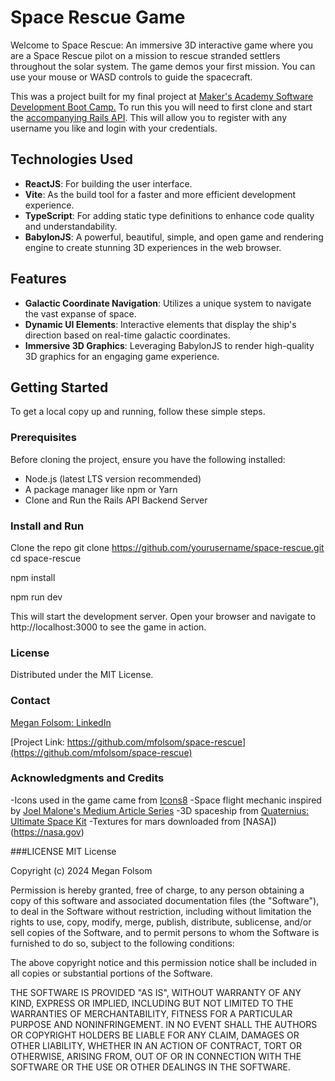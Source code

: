 # Space Rescue Game

Welcome to Space Rescue: An immersive 3D interactive game where you are a Space Rescue pilot on a mission to rescue stranded settlers throughout the solar system. The game demos your first mission. You can use your mouse or WASD controls to guide the spacecraft. 

This was a project built for my final project at [Maker's Academy Software Development Boot Camp.](https://www.makers.tech) To run this you will need to first clone and start the [accompanying Rails API](https://github.com/mfolsom/space-rescue-api). This will allow you to register with any username you like and login with your credentials.

## Technologies Used

- **ReactJS**: For building the user interface.
- **Vite**: As the build tool for a faster and more efficient development experience.
- **TypeScript**: For adding static type definitions to enhance code quality and understandability.
- **BabylonJS**: A powerful, beautiful, simple, and open game and rendering engine to create stunning 3D experiences in the web browser.

## Features

- **Galactic Coordinate Navigation**: Utilizes a unique system to navigate the vast expanse of space.
- **Dynamic UI Elements**: Interactive elements that display the ship's direction based on real-time galactic coordinates.
- **Immersive 3D Graphics**: Leveraging BabylonJS to render high-quality 3D graphics for an engaging game experience.

## Getting Started

To get a local copy up and running, follow these simple steps.

### Prerequisites

Before cloning the project, ensure you have the following installed:
- Node.js (latest LTS version recommended)
- A package manager like npm or Yarn
- Clone and Run the Rails API Backend Server

### Install and Run

  Clone the repo
   git clone https://github.com/yourusername/space-rescue.git
   cd space-rescue

  npm install

  npm run dev

  This will start the development server. Open your browser and navigate to http://localhost:3000 to see the game in action.

### License
Distributed under the MIT License.

### Contact
 [Megan Folsom: LinkedIn](https://www.linkedin.com/in/meganfolsom)

[Project Link: https://github.com/mfolsom/space-rescue](https://github.com/mfolsom/space-rescue)


### Acknowledgments and Credits
-Icons used in the game came from [Icons8](https://icons8.com)
-Space flight mechanic inspired by [Joel Malone's Medium Article Series](https://medium.com/@joelmalone/fly-a-spaceship-in-babylonjs-part-1-the-scene-b5887dab436a)
-3D spaceship from [Quaternius: Ultimate Space Kit](https://quaternius.com/packs/ultimatespacekit.html)
-Textures for mars downloaded from [NASA])(https://nasa.gov)

###LICENSE
MIT License

Copyright (c) 2024 Megan Folsom

Permission is hereby granted, free of charge, to any person obtaining a copy
of this software and associated documentation files (the "Software"), to deal
in the Software without restriction, including without limitation the rights
to use, copy, modify, merge, publish, distribute, sublicense, and/or sell
copies of the Software, and to permit persons to whom the Software is
furnished to do so, subject to the following conditions:

The above copyright notice and this permission notice shall be included in all
copies or substantial portions of the Software.

THE SOFTWARE IS PROVIDED "AS IS", WITHOUT WARRANTY OF ANY KIND, EXPRESS OR
IMPLIED, INCLUDING BUT NOT LIMITED TO THE WARRANTIES OF MERCHANTABILITY,
FITNESS FOR A PARTICULAR PURPOSE AND NONINFRINGEMENT. IN NO EVENT SHALL THE
AUTHORS OR COPYRIGHT HOLDERS BE LIABLE FOR ANY CLAIM, DAMAGES OR OTHER
LIABILITY, WHETHER IN AN ACTION OF CONTRACT, TORT OR OTHERWISE, ARISING FROM,
OUT OF OR IN CONNECTION WITH THE SOFTWARE OR THE USE OR OTHER DEALINGS IN THE
SOFTWARE.
